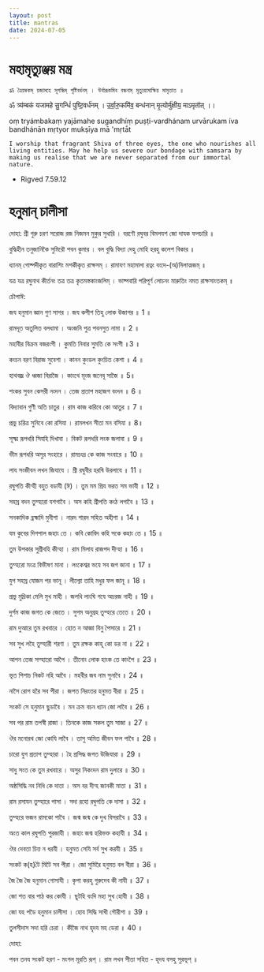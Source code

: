 ```yaml
---
layout: post 
title: mantras 
date: 2024-07-05
---
```


# মহামৃত্যুঞ্জয় মন্ত্র

`ॐ ত্রৈয়ম্বকম্ য়জামহে সূগন্ধিম্ পূষ্টিবর্ধনম্ ।
উর্বারূকমিব বন্ধনাম্ মৃত্যুরমোক্ষিয় মামৃতাত ॥`

ॐ त्र्य॑म्बकं यजामहे सु॒गन्धिं॑ पुष्टि॒वर्ध॑नम् ।
उ॒र्वा॒रु॒कमि॑व॒ बन्ध॑नान् मृ॒त्योर्मु॑क्षीय॒ माऽमृता॑॑त् ।।

oṃ tryámbakaṃ yajāmahe sugandhíṃ puṣṭi-vardhánam
urvārukam íva bandhánān mṛtyor mukṣīya mā 'mṛtā́t


`I worship that fragrant Shiva of three eyes, the one who nourishes all living entities. May he help us severe our bondage with samsara by making us realise that we are never separated from our immortal nature.`
 - Rigved 7.59.12

# হনুমান্ চালীসা

দোহা:
শ্রী গুরু চরণ সরোজ রজ নিজমন মুকুর সুধারি ।
বরণৌ রঘুবর বিমলযশ জো দাযক ফলচারি ॥

বুদ্ধিহীন তনুজানিকৈ সুমিরৌ পবন কুমার ।
বল বুদ্ধি বিদ্যা দেহু মোহি হরহু কলেশ বিকার ॥

ধ্যানম্
গোষ্পদীকৃত বারাশিং মশকীকৃত রাক্ষসম্ ।
রামাযণ মহামালা রত্নং বংদে-(অ)নিলাত্মজম্ ॥

যত্র যত্র রঘুনাথ কীর্তনং তত্র তত্র কৃতমস্তকাংজলিম্ ।
ভাষ্পবারি পরিপূর্ণ লোচনং মারুতিং নমত রাক্ষসাংতকম্ ॥

চৌপাঈ:

জয হনুমান জ্ঞান গুণ সাগর ।
জয কপীশ তিহু লোক উজাগর ॥ 1 ॥

রামদূত অতুলিত বলধামা ।
অংজনি পুত্র পবনসুত নামা ॥ 2 ॥

মহাবীর বিক্রম বজরংগী ।
কুমতি নিবার সুমতি কে সংগী ॥3 ॥

কংচন বরণ বিরাজ সুবেশা ।
কানন কুংডল কুংচিত কেশা ॥ 4 ॥

হাথবজ্র ঔ ধ্বজা বিরাজৈ ।
কাংথে মূংজ জনেবূ সাজৈ ॥ 5॥

শংকর সুবন কেসরী নংদন ।
তেজ প্রতাপ মহাজগ বংদন ॥ 6 ॥

বিদ্যাবান গুণী অতি চাতুর ।
রাম কাজ করিবে কো আতুর ॥ 7 ॥

প্রভু চরিত্র সুনিবে কো রসিযা ।
রামলখন সীতা মন বসিযা ॥ 8॥

সূক্ষ্ম রূপধরি সিযহি দিখাবা ।
বিকট রূপধরি লংক জলাবা ॥ 9 ॥

ভীম রূপধরি অসুর সংহারে ।
রামচংদ্র কে কাজ সংবারে ॥ 10 ॥

লায সংজীবন লখন জিযাযে ।
শ্রী রঘুবীর হরষি উরলাযে ॥ 11 ॥

রঘুপতি কীন্হী বহুত বডাযী (ঈ) ।
তুম মম প্রিয ভরত সম ভাযী ॥ 12 ॥

সহস্র বদন তুম্হরো যশগাবৈ ।
অস কহি শ্রীপতি কংঠ লগাবৈ ॥ 13 ॥

সনকাদিক ব্রহ্মাদি মুনীশা ।
নারদ শারদ সহিত অহীশা ॥ 14 ॥

যম কুবের দিগপাল জহাং তে ।
কবি কোবিদ কহি সকে কহাং তে ॥ 15 ॥

তুম উপকার সুগ্রীবহি কীন্হা ।
রাম মিলায রাজপদ দীন্হা ॥ 16 ॥

তুম্হরো মংত্র বিভীষণ মানা ।
লংকেশ্বর ভযে সব জগ জানা ॥ 17 ॥

যুগ সহস্র যোজন পর ভানূ ।
লীল্যো তাহি মধুর ফল জানূ ॥ 18 ॥

প্রভু মুদ্রিকা মেলি মুখ মাহী ।
জলধি লাংঘি গযে অচরজ নাহী ॥ 19 ॥

দুর্গম কাজ জগত কে জেতে ।
সুগম অনুগ্রহ তুম্হরে তেতে ॥ 20 ॥

রাম দুআরে তুম রখবারে ।
হোত ন আজ্ঞা বিনু পৈসারে ॥ 21 ॥

সব সুখ লহৈ তুম্হারী শরণা ।
তুম রক্ষক কাহূ কো ডর না ॥ 22 ॥

আপন তেজ সম্হারো আপৈ ।
তীনোং লোক হাংক তে কাংপৈ ॥ 23 ॥

ভূত পিশাচ নিকট নহি আবৈ ।
মহবীর জব নাম সুনাবৈ ॥ 24 ॥

নাসৈ রোগ হরৈ সব পীরা ।
জপত নিরংতর হনুমত বীরা ॥ 25 ॥

সংকট সে হনুমান ছুডাবৈ ।
মন ক্রম বচন ধ্যান জো লাবৈ ॥ 26 ॥

সব পর রাম তপস্বী রাজা ।
তিনকে কাজ সকল তুম সাজা ॥ 27 ॥

ঔর মনোরথ জো কোযি লাবৈ ।
তাসু অমিত জীবন ফল পাবৈ ॥ 28 ॥

চারো যুগ প্রতাপ তুম্হারা ।
হৈ প্রসিদ্ধ জগত উজিযারা ॥ 29 ॥

সাধু সংত কে তুম রখবারে ।
অসুর নিকংদন রাম দুলারে ॥ 30 ॥

অষ্ঠসিদ্ধি নব নিধি কে দাতা ।
অস বর দীন্হ জানকী মাতা ॥ 31 ॥

রাম রসাযন তুম্হারে পাসা ।
সদা রহো রঘুপতি কে দাসা ॥ 32 ॥

তুম্হরে ভজন রামকো পাবৈ ।
জন্ম জন্ম কে দুখ বিসরাবৈ ॥ 33 ॥

অংত কাল রঘুপতি পুরজাযী ।
জহাং জন্ম হরিভক্ত কহাযী ॥ 34 ॥

ঔর দেবতা চিত্ত ন ধরযী ।
হনুমত সেযি সর্ব সুখ করযী ॥ 35 ॥

সংকট ক(হ)টৈ মিটৈ সব পীরা ।
জো সুমিরৈ হনুমত বল বীরা ॥ 36 ॥

জৈ জৈ জৈ হনুমান গোসাযী ।
কৃপা করহু গুরুদেব কী নাযী ॥ 37 ॥

জো শত বার পাঠ কর কোযী ।
ছূটহি বংদি মহা সুখ হোযী ॥ 38 ॥

জো যহ পডৈ হনুমান চালীসা ।
হোয সিদ্ধি সাখী গৌরীশা ॥ 39 ॥

তুলসীদাস সদা হরি চেরা ।
কীজৈ নাথ হৃদয মহ ডেরা ॥ 40 ॥

দোহা:

পবন তনয সংকট হরণ - মংগল মূরতি রূপ্ ।
রাম লখন সীতা সহিত - হৃদয বসহু সুরভূপ্ ॥

